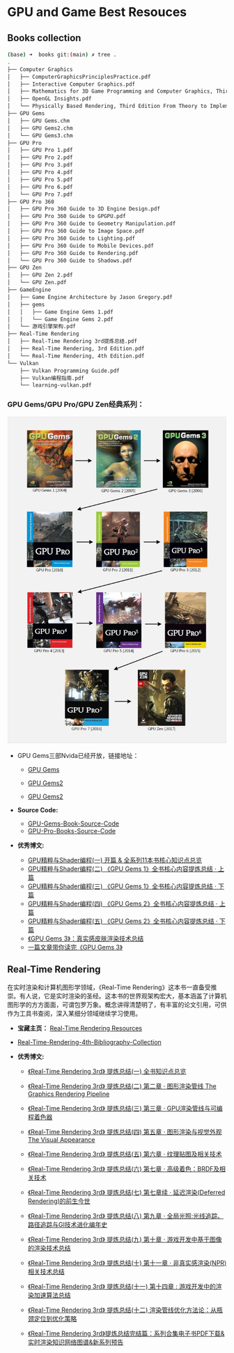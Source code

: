# GPU and Game Best Resouces

## Books collection
```bash
(base) ➜  books git:(main) ✗ tree .
.
├── Computer Graphics
│   ├── ComputerGraphicsPrinciplesPractice.pdf
│   ├── Interactive Computer Graphics.pdf
│   ├── Mathematics for 3D Game Programming and Computer Graphics, Third Edition.pdf
│   ├── OpenGL Insights.pdf
│   └── Physically Based Rendering, Third Edition From Theory to Implementation.pdf
├── GPU Gems
│   ├── GPU Gems.chm
│   ├── GPU Gems2.chm
│   └── GPU Gems3.chm
├── GPU Pro
│   ├── GPU Pro 1.pdf
│   ├── GPU Pro 2.pdf
│   ├── GPU Pro 3.pdf
│   ├── GPU Pro 4.pdf
│   ├── GPU Pro 5.pdf
│   ├── GPU Pro 6.pdf
│   └── GPU Pro 7.pdf
├── GPU Pro 360
│   ├── GPU Pro 360 Guide to 3D Engine Design.pdf
│   ├── GPU Pro 360 Guide to GPGPU.pdf
│   ├── GPU Pro 360 Guide to Geometry Manipulation.pdf
│   ├── GPU Pro 360 Guide to Image Space.pdf
│   ├── GPU Pro 360 Guide to Lighting.pdf
│   ├── GPU Pro 360 Guide to Mobile Devices.pdf
│   ├── GPU Pro 360 Guide to Rendering.pdf
│   └── GPU Pro 360 Guide to Shadows.pdf
├── GPU Zen
│   ├── GPU Zen 2.pdf
│   └── GPU Zen.pdf
├── GameEngine
│   ├── Game Engine Architecture by Jason Gregory.pdf
│   ├── gems
│   │   ├── Game Engine Gems 1.pdf
│   │   └── Game Engine Gems 2.pdf
│   └── 游戏引擎架构.pdf
├── Real-Time Rendering
│   ├── Real-Time Rendering 3rd提炼总结.pdf
│   ├── Real-Time Rendering, 3rd Edition.pdf
│   └── Real-Time Rendering, 4th Edition.pdf
└── Vulkan
    ├── Vulkan Programming Guide.pdf
    ├── Vulkan编程指南.pdf
    └── learning-vulkan.pdf
```

### GPU Gems/GPU Pro/GPU Zen经典系列：

![intro](./images/intro.jpeg)

- GPU Gems三部Nvida已经开放，链接地址：

    - [GPU Gems](https://developer.nvidia.com/gpugems/gpugems/contributors)

    - [GPU Gems2](https://developer.nvidia.com/gpugems/gpugems2/copyright)

    - [GPU Gems2](https://developer.nvidia.com/gpugems/gpugems3/contributors)

- **Source Code:**
    - [GPU-Gems-Book-Source-Code](https://github.com/bigzz/GPU-Gems-Book-Source-Code)
    - [GPU-Pro-Books-Source-Code](https://github.com/bigzz/GPU-Pro-Books-Source-Code)

- **优秀博文:**

    - [GPU精粹与Shader编程(一) 开篇 & 全系列11本书核心知识点总览](https://zhuanlan.zhihu.com/p/34917895)
    - [GPU精粹与Shader编程(二) 《GPU Gems 1》全书核心内容提炼总结 · 上篇](https://zhuanlan.zhihu.com/p/35974789)
    - [GPU精粹与Shader编程(三) 《GPU Gems 1》全书核心内容提炼总结 · 下篇](https://zhuanlan.zhihu.com/p/36499291)
    - [GPU精粹与Shader编程(四) 《GPU Gems 2》全书核心内容提炼总结 · 上篇](https://zhuanlan.zhihu.com/p/38411575)
    - [GPU精粹与Shader编程(五) 《GPU Gems 2》全书核心内容提炼总结 · 下篇](https://zhuanlan.zhihu.com/p/40288273)
    - [《GPU Gems 3》：真实感皮肤渲染技术总结](https://zhuanlan.zhihu.com/p/42433792)
    - [一篇文章带你读完《GPU Gems 3》](https://zhuanlan.zhihu.com/p/44671434)


## Real-Time Rendering 

在实时渲染和计算机图形学领域，《Real-Time Rendering》这本书一直备受推崇。有人说，它是实时渲染的圣经。这本书的世界观架构宏大，基本涵盖了计算机图形学的方方面面，可谓包罗万象。概念讲得清楚明了，有丰富的论文引用，可供作为工具书查阅，深入某细分领域继续学习使用。

- **宝藏主页：** [Real-Time Rendering Resources](https://link.zhihu.com/?target=http%3A//www.realtimerendering.com/)

- [Real-Time-Rendering-4th-Bibliography-Collection](https://github.com/bigzz/Real-Time-Rendering-4th-Bibliography-Collection)

- **优秀博文:**
    - [《Real-Time Rendering 3rd》 提炼总结(一) 全书知识点总览](https://zhuanlan.zhihu.com/p/26259772)

    - [《Real-Time Rendering 3rd》 提炼总结(二) 第二章 · 图形渲染管线 The Graphics Rendering Pipeline](https://zhuanlan.zhihu.com/p/26527776)

    - [《Real-Time Rendering 3rd》 提炼总结(三) 第三章 · GPU渲染管线与可编程着色器](https://zhuanlan.zhihu.com/p/26894962)

    - [《Real-Time Rendering 3rd》 提炼总结(四) 第五章 · 图形渲染与视觉外观 The Visual Appearance](https://zhuanlan.zhihu.com/p/27234482)

    - [《Real-Time Rendering 3rd》 提炼总结(五) 第六章 · 纹理贴图及相关技术](https://zhuanlan.zhihu.com/p/27551369)

    - [《Real-Time Rendering 3rd》 提炼总结(六) 第七章 · 高级着色：BRDF及相关技术](https://zhuanlan.zhihu.com/p/28059221)

    - [《Real-Time Rendering 3rd》 提炼总结(七) 第七章续 · 延迟渲染(Deferred Rendering)的前生今世](https://zhuanlan.zhihu.com/p/28489928)

    - [《Real-Time Rendering 3rd》 提炼总结(八) 第九章 · 全局光照:光线追踪、路径追踪与GI技术进化编年史](https://zhuanlan.zhihu.com/p/29418992)

    - [《Real-Time Rendering 3rd》 提炼总结(九) 第十章 · 游戏开发中基于图像的渲染技术总结](https://zhuanlan.zhihu.com/p/30345339)

    - [《Real-Time Rendering 3rd》 提炼总结(十) 第十一章 · 非真实感渲染(NPR)相关技术总结](https://zhuanlan.zhihu.com/p/31194204)

    - [《Real-Time Rendering 3rd》 提炼总结(十一) 第十四章 : 游戏开发中的渲染加速算法总结](https://zhuanlan.zhihu.com/p/32300891)

    - [《Real-Time Rendering 3rd》 提炼总结(十二) 渲染管线优化方法论：从瓶颈定位到优化策略](https://zhuanlan.zhihu.com/p/32928016)

    - [《Real-Time Rendering 3rd》提炼总结完结篇：系列合集电子书PDF下载&实时渲染知识网络图谱&新系列预告](https://zhuanlan.zhihu.com/p/34207965)






